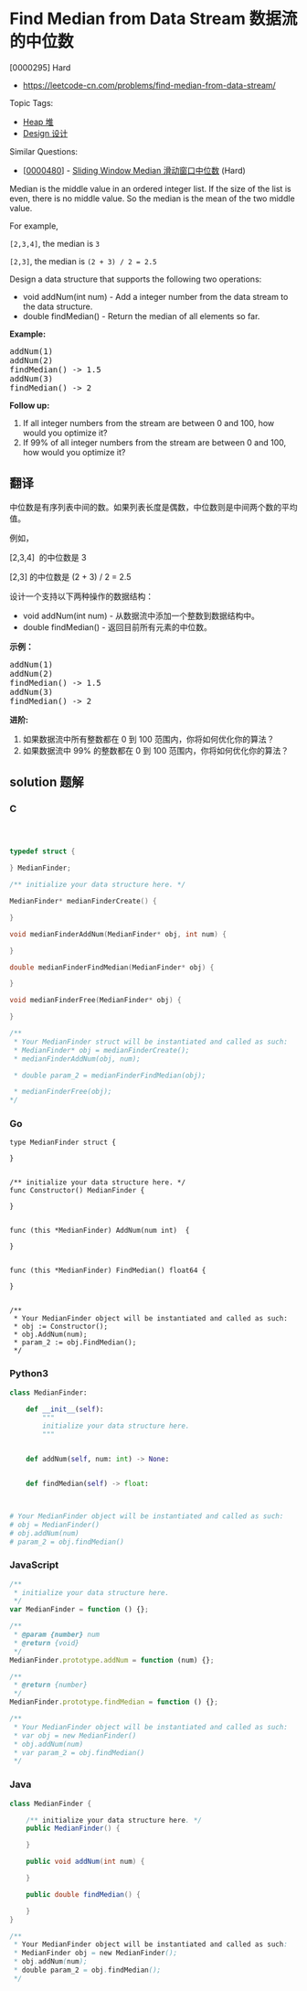 # Find Median from Data Stream 数据流的中位数

[0000295] Hard

- https://leetcode-cn.com/problems/find-median-from-data-stream/

Topic Tags:

- [Heap 堆](https://leetcode-cn.com/tag/heap/)
- [Design 设计](https://leetcode-cn.com/tag/design/)

Similar Questions:

- [[0000480](https://leetcode-cn.com/problems/sliding-window-median/)] - [Sliding Window Median 滑动窗口中位数](./0000480.sliding-window-median.md) (Hard)

Median is the middle value in an ordered integer list. If the size of the list is even, there is no middle value. So the median is the mean of the two middle value.

For example,

`[2,3,4]`, the median is `3`

`[2,3]`, the median is `(2 + 3) / 2 = 2.5`

Design a data structure that supports the following two operations:

- void addNum(int num) - Add a integer number from the data stream to the data structure.
- double findMedian() - Return the median of all elements so far.

**Example:**

<pre>addNum(1)
addNum(2)
findMedian() -&gt; 1.5
addNum(3) 
findMedian() -&gt; 2
</pre>

**Follow up:**

1.  If all integer numbers from the stream are between 0 and 100, how would you optimize it?
2.  If 99% of all integer numbers from the stream are between 0 and 100, how would you optimize it?

## 翻译

中位数是有序列表中间的数。如果列表长度是偶数，中位数则是中间两个数的平均值。

例如，

\[2,3,4\]  的中位数是 3

\[2,3\] 的中位数是 (2 + 3) / 2 = 2.5

设计一个支持以下两种操作的数据结构：

- void addNum(int num) - 从数据流中添加一个整数到数据结构中。
- double findMedian() - 返回目前所有元素的中位数。

**示例：**

<pre>addNum(1)
addNum(2)
findMedian() -&gt; 1.5
addNum(3) 
findMedian() -&gt; 2</pre>

**进阶:**

1.  如果数据流中所有整数都在 0 到 100 范围内，你将如何优化你的算法？
2.  如果数据流中 99% 的整数都在 0 到 100 范围内，你将如何优化你的算法？

## solution 题解

### C

```c



typedef struct {

} MedianFinder;

/** initialize your data structure here. */

MedianFinder* medianFinderCreate() {

}

void medianFinderAddNum(MedianFinder* obj, int num) {

}

double medianFinderFindMedian(MedianFinder* obj) {

}

void medianFinderFree(MedianFinder* obj) {

}

/**
 * Your MedianFinder struct will be instantiated and called as such:
 * MedianFinder* obj = medianFinderCreate();
 * medianFinderAddNum(obj, num);

 * double param_2 = medianFinderFindMedian(obj);

 * medianFinderFree(obj);
*/
```

### Go

```golang
type MedianFinder struct {

}


/** initialize your data structure here. */
func Constructor() MedianFinder {

}


func (this *MedianFinder) AddNum(num int)  {

}


func (this *MedianFinder) FindMedian() float64 {

}


/**
 * Your MedianFinder object will be instantiated and called as such:
 * obj := Constructor();
 * obj.AddNum(num);
 * param_2 := obj.FindMedian();
 */
```

### Python3

```python
class MedianFinder:

    def __init__(self):
        """
        initialize your data structure here.
        """


    def addNum(self, num: int) -> None:


    def findMedian(self) -> float:



# Your MedianFinder object will be instantiated and called as such:
# obj = MedianFinder()
# obj.addNum(num)
# param_2 = obj.findMedian()
```

### JavaScript

```javascript
/**
 * initialize your data structure here.
 */
var MedianFinder = function () {};

/**
 * @param {number} num
 * @return {void}
 */
MedianFinder.prototype.addNum = function (num) {};

/**
 * @return {number}
 */
MedianFinder.prototype.findMedian = function () {};

/**
 * Your MedianFinder object will be instantiated and called as such:
 * var obj = new MedianFinder()
 * obj.addNum(num)
 * var param_2 = obj.findMedian()
 */
```

### Java

```java
class MedianFinder {

    /** initialize your data structure here. */
    public MedianFinder() {

    }

    public void addNum(int num) {

    }

    public double findMedian() {

    }
}

/**
 * Your MedianFinder object will be instantiated and called as such:
 * MedianFinder obj = new MedianFinder();
 * obj.addNum(num);
 * double param_2 = obj.findMedian();
 */
```
